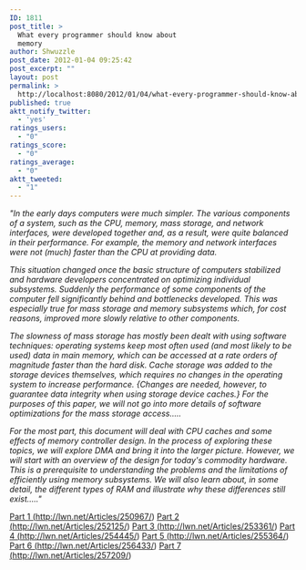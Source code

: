 ```yaml
---
ID: 1811
post_title: >
  What every programmer should know about
  memory
author: Shwuzzle
post_date: 2012-01-04 09:25:42
post_excerpt: ""
layout: post
permalink: >
  http://localhost:8080/2012/01/04/what-every-programmer-should-know-about-memory/
published: true
aktt_notify_twitter:
  - 'yes'
ratings_users:
  - "0"
ratings_score:
  - "0"
ratings_average:
  - "0"
aktt_tweeted:
  - "1"
---
```

<em>"In the early days computers were much simpler. The various components of a system, such as the CPU, memory, mass storage, and network interfaces, were developed together and, as a result, were quite balanced in their performance. For example, the memory and network interfaces were not (much) faster than the CPU at providing data.</em>

<em>This situation changed once the basic structure of computers stabilized and hardware developers concentrated on optimizing individual subsystems. Suddenly the performance of some components of the computer fell significantly behind and bottlenecks developed. This was especially true for mass storage and memory subsystems which, for cost reasons, improved more slowly relative to other components.</em>

<em>The slowness of mass storage has mostly been dealt with using software techniques: operating systems keep most often used (and most likely to be used) data in main memory, which can be accessed at a rate orders of magnitude faster than the hard disk. Cache storage was added to the storage devices themselves, which requires no changes in the operating system to increase performance. {Changes are needed, however, to guarantee data integrity when using storage device caches.} For the purposes of this paper, we will not go into more details of software optimizations for the mass storage access.....</em>

<em>For the most part, this document will deal with CPU caches and some effects of memory controller design. In the process of exploring these topics, we will explore DMA and bring it into the larger picture. However, we will start with an overview of the design for today's commodity hardware. This is a prerequisite to understanding the problems and the limitations of efficiently using memory subsystems. We will also learn about, in some detail, the different types of RAM and illustrate why these differences still exist....."</em>

<a href="http://lwn.net/Articles/250967/">Part 1 (http://lwn.net/Articles/250967/)</a>
<a href="http://lwn.net/Articles/252125/">Part 2 (http://lwn.net/Articles/252125/)</a>
<a href="http://lwn.net/Articles/253361/">Part 3 (http://lwn.net/Articles/253361/)</a>
<a href="http://lwn.net/Articles/254445/">Part 4 (http://lwn.net/Articles/254445/)</a>
<a href="http://lwn.net/Articles/255364/">Part 5 (http://lwn.net/Articles/255364/)</a>
<a href="http://lwn.net/Articles/256433/">Part 6 (http://lwn.net/Articles/256433/)</a>
<a href="http://lwn.net/Articles/257209/">Part 7 (http://lwn.net/Articles/257209/)</a>